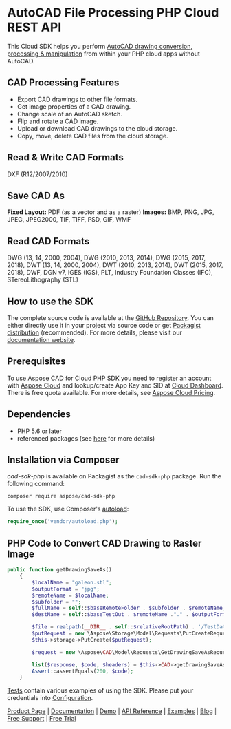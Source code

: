 # AutoCAD File Processing PHP Cloud REST API

This Cloud SDK helps you perform [AutoCAD drawing conversion, processing & manipulation](https://products.aspose.cloud/cad/php) from within your PHP cloud apps without AutoCAD.

## CAD Processing Features

- Export CAD drawings to other file formats.
- Get image properties of a CAD drawing.
- Change scale of an AutoCAD sketch.
- Flip and rotate a CAD image.
- Upload or download CAD drawings to the cloud storage.
- Copy, move, delete CAD files from the cloud storage.

## Read & Write CAD Formats

DXF (R12/2007/2010)

## Save CAD As

**Fixed Layout:** PDF (as a vector and as a raster)
**Images:** BMP, PNG, JPG, JPEG, JPEG2000, TIF, TIFF, PSD, GIF, WMF

## Read CAD Formats

DWG (13, 14, 2000, 2004), DWG (2010, 2013, 2014), DWG (2015, 2017, 2018), DWT (13, 14, 2000, 2004), DWT (2010, 2013, 2014), DWT (2015, 2017, 2018), DWF, DGN v7, IGES (IGS), PLT, Industry Foundation Classes (IFC), STereoLithography (STL)

## How to use the SDK

The complete source code is available at the [GitHub Repository](https://github.com/aspose-cad-cloud/aspose-cad-cloud-php). You can either directly use it in your project via source code or get [Packagist distribution](https://packagist.org/packages/aspose/cad-sdk-php) (recommended). For more details, please visit our [documentation website](https://docs.aspose.cloud/display/cadcloud/Available+SDKs).

## Prerequisites

To use Aspose CAD for Cloud PHP SDK you need to register an account with [Aspose Cloud](https://www.aspose.cloud/) and lookup/create App Key and SID at [Cloud Dashboard](https://dashboard.aspose.cloud/#/apps). There is free quota available. For more details, see [Aspose Cloud Pricing](https://purchase.aspose.cloud/pricing).

## Dependencies

- PHP 5.6 or later
- referenced packages (see [here](https://github.com/aspose-cad-cloud/aspose-cad-cloud-php/blob/master/composer.json) for more details)

## Installation via Composer

*cad-sdk-php* is available on Packagist as the `cad-sdk-php` package. Run the following command:

```console
composer require aspose/cad-sdk-php
```

To use the SDK, use Composer's [autoload](https://getcomposer.org/doc/00-intro.md#autoloading):

```php
require_once('vendor/autoload.php');
```

## PHP Code to Convert CAD Drawing to Raster Image

```php
public function getDrawingSaveAs()
    {
        $localName = "galeon.stl";
        $outputFormat = "jpg";
        $remoteName = $localName;
        $subfolder = "";
        $fullName = self::$baseRemoteFolder . $subfolder . $remoteName;
        $destName = self::$baseTestOut . $remoteName ."." . $outputFormat;

        $file = realpath(__DIR__ . self::$relativeRootPath) . '/TestData/' . $localName;
        $putRequest = new \Aspose\Storage\Model\Requests\PutCreateRequest($fullName, $file);
        $this->storage->PutCreate($putRequest);

        $request = new \Aspose\CAD\Model\Requests\GetDrawingSaveAsRequest($remoteName, $outputFormat, $folder=trim(self::$baseRemoteFolder . $subfolder), null, null);

        list($response, $code, $headers) = $this->CAD->getDrawingSaveAsWithHttpInfo($request);
        Assert::assertEquals(200, $code);
    }
```

[Tests](https://github.com/aspose-cad-cloud/aspose-cad-cloud-php/blob/master/tests/Aspose/cad) contain various examples of using the SDK. Please put your credentials into [Configuration](https://github.com/aspose-cad-cloud/aspose-cad-cloud-php/blob/master/src/Aspose/cad/Configuration.php).

[Product Page](https://products.aspose.cloud/cad/php) | [Documentation](https://docs.aspose.cloud/display/cadcloud/Home) | [Demo](https://products.aspose.app/cad/family) | [API Reference](https://apireference.aspose.cloud/cad/) | [Examples](https://github.com/aspose-cad-cloud/aspose-cad-cloud-php) | [Blog](https://blog.aspose.cloud/category/cad/) | [Free Support](https://forum.aspose.cloud/c/cad) | [Free Trial](https://dashboard.aspose.cloud/#/apps)
